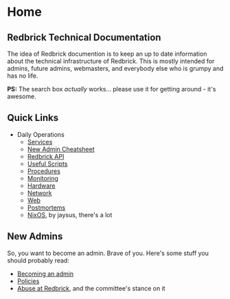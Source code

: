 # Home

## Redbrick Technical Documentation

The idea of Redbrick documention is to keep an up to date information about the technical infrastructure of Redbrick.
This is mostly intended for admins, future admins, webmasters, and everybody else who is grumpy and has no life.

**PS:** The search box *actually* works... please use it for getting around - it's awesome.

## Quick Links

- Daily Operations
    - [Services](/services/#index)
    - [New Admin Cheatsheet](/cheatsheet/)
    - [Redbrick API](/api/)
    - [Useful Scripts](/scripts/)
    - [Procedures](/procedures/)
    - [Monitoring](/monitoring/)
    - [Hardware](/hardware/)
    - [Network](/network/)
    - [Web](/web/)
    - [Postmortems](/postmortems/)
    - [NixOS](/procedures/#nixos), by jaysus, there's a lot

## New Admins

So, you want to become an admin. Brave of you. Here's some stuff you should probably read:

- [Becoming an admin](/procedures/#new-elected-admins)
- [Policies](/procedures/#redbrick-system-administrator-policies)
- [Abuse at Redbrick](https://fucking.readthedocs.io/en/latest/procedures/abuse), and the committee's stance on it


&emsp;